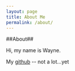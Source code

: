 ```yaml
---
layout: page
title: About Me
permalink: /about/
--- 
```


##About##

Hi, my name is Wayne. 

My [github][git] -- not a lot...yet

[git]: https://github.com/vvayne 
